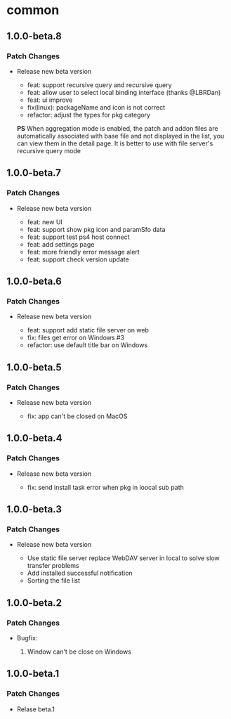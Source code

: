 # common

## 1.0.0-beta.8

### Patch Changes

- Release new beta version

  - feat: support recursive query and recursive query
  - feat: allow user to select local binding interface (thanks @LBRDan)
  - feat: ui improve
  - fix(linux): packageName and icon is not correct
  - refactor: adjust the types for pkg category

  **PS** When aggregation mode is enabled, the patch and addon files are automatically associated with base file and not displayed in the list, you can view them in the detail page. It is better to use with file server's recursive query mode

## 1.0.0-beta.7

### Patch Changes

- Release new beta version

  - feat: new UI
  - feat: support show pkg icon and paramSfo data
  - feat: support test ps4 host connect
  - feat: add settings page
  - feat: more friendly error message alert
  - feat: support check version update

## 1.0.0-beta.6

### Patch Changes

- Release new beta version

  - feat: support add static file server on web
  - fix: files get error on Windows #3
  - refactor: use default title bar on Windows

## 1.0.0-beta.5

### Patch Changes

- Release new beta version

  - fix: app can't be closed on MacOS

## 1.0.0-beta.4

### Patch Changes

- Release new beta version

  - fix: send install task error when pkg in loocal sub path

## 1.0.0-beta.3

### Patch Changes

- Release new beta version

  - Use static file server replace WebDAV server in local to solve slow transfer problems
  - Add installed successful notification
  - Sorting the file list

## 1.0.0-beta.2

### Patch Changes

- Bugfix:

  1. Window can't be close on Windows

## 1.0.0-beta.1

### Patch Changes

- Relase beta.1
